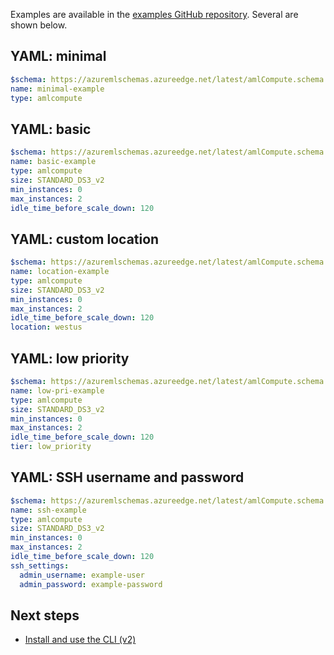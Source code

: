 Examples are available in the [examples GitHub repository](https://github.com/Azure/azureml-examples/tree/main/cli/resources/compute). Several are shown below.

## YAML: minimal

```yaml
$schema: https://azuremlschemas.azureedge.net/latest/amlCompute.schema.json 
name: minimal-example
type: amlcompute

```

## YAML: basic

```yaml
$schema: https://azuremlschemas.azureedge.net/latest/amlCompute.schema.json 
name: basic-example
type: amlcompute
size: STANDARD_DS3_v2
min_instances: 0
max_instances: 2
idle_time_before_scale_down: 120

```

## YAML: custom location

```yaml
$schema: https://azuremlschemas.azureedge.net/latest/amlCompute.schema.json 
name: location-example
type: amlcompute
size: STANDARD_DS3_v2
min_instances: 0
max_instances: 2
idle_time_before_scale_down: 120
location: westus

```

## YAML: low priority

```yaml
$schema: https://azuremlschemas.azureedge.net/latest/amlCompute.schema.json 
name: low-pri-example
type: amlcompute
size: STANDARD_DS3_v2
min_instances: 0
max_instances: 2
idle_time_before_scale_down: 120
tier: low_priority

```

## YAML: SSH username and password

```yaml
$schema: https://azuremlschemas.azureedge.net/latest/amlCompute.schema.json 
name: ssh-example
type: amlcompute
size: STANDARD_DS3_v2
min_instances: 0
max_instances: 2
idle_time_before_scale_down: 120
ssh_settings:
  admin_username: example-user
  admin_password: example-password

```

## Next steps

- [Install and use the CLI (v2)](how-to-configure-cli.md)
